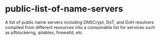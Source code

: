 # public-list-of-name-servers
A list of public name servers including DNSCrypt, DoT, and DoH resolvers compiled from different resources into a consumable list for services such as pfblockerng, iptables, firewalld, etc.
